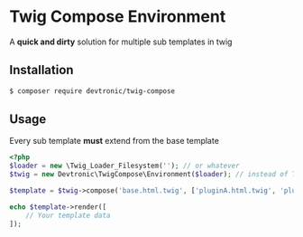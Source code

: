 # Twig Compose Environment
A **quick and dirty** solution for multiple sub templates in twig

## Installation
```bash
$ composer require devtronic/twig-compose
```

## Usage

Every sub template **must** extend from the base template 
```php
<?php
$loader = new \Twig_Loader_Filesystem(''); // or whatever
$twig = new Devtronic\TwigCompose\Environment($loader); // instead of Twig_Environment

$template = $twig->compose('base.html.twig', ['pluginA.html.twig', 'pluginB.html.twig']); // Take a look in tests/res

echo $template->render([
    // Your template data
]);

```